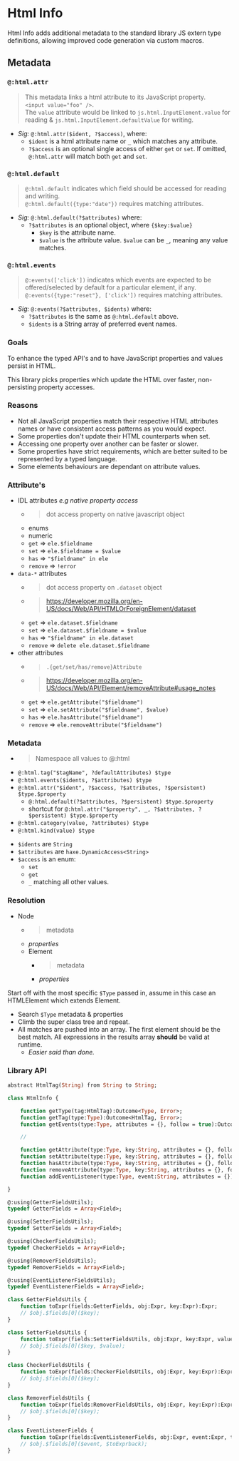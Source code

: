 # Html Info

Html Info adds additional metadata to the standard library JS extern type definitions, allowing improved code generation via custom macros.

## Metadata

### `@:html.attr`

> This metadata links a html attribute to its JavaScript property.   
> `<input value="foo" />`.  
> The `value` attribute would be linked to `js.html.InputElement.value` for reading & `js.html.InputElement.defaultValue` for writing.

- _Sig:_ `@:html.attr($ident, ?$access)`, where:
    + `$ident` is a html attribute name or `_` which matches any attribute.
    + `?$access` is an optional single access of either `get` or `set`. If omitted, `@:html.attr` will match both `get` and `set`.

### `@:html.default`

> `@:html.default` indicates which field should be accessed for reading and writing.   
> `@:html.default({type:"date"})` requires matching attributes.

- _Sig:_ `@:html.default(?$attributes)` where:
    + `?$attributes` is an optional object, where `{$key:$value}`
        - `$key` is the attribute name.
        - `$value` is the attribute value. `$value` can be `_`, meaning any value matches.

### `@:html.events`

> `@:events(['click'])` indicates which events are expected to be offered/selected by default for a particular element, if any.   
> `@:events({type:"reset"}, ['click'])` requires matching attributes.

- _Sig:_ `@:events(?$attributes, $idents)` where:
    + `?$attributes` is the same as `@:html.default` above.
    + `$idents` is a String array of preferred event names.

### Goals

To enhance the typed API's and to have JavaScript properties and values persist in HTML.

This library picks properties which update the HTML over faster, non-persisting property accesses.

### Reasons

- Not all JavaScript properties match their respective HTML attributes names or have consistent access patterns as you would expect. 
- Some properties don't update their HTML counterparts when set. 
- Accessing one property over another can be faster or slower. 
- Some properties have strict requirements, which are better suited to be represented by a typed language.
- Some elements behaviours are dependant on attribute values.
 
### Attribute's

- IDL attributes *e.g native property access*
  - > dot access property on native javascript object
  - enums
  - numeric
  - `get` => `ele.$fieldname`
  - `set` => `ele.$fieldname = $value`
  - `has` => `"$fieldname" in ele`
  - `remove` => `!error`
- `data-*` attributes
  - > dot access property on `.dataset` object
  - > https://developer.mozilla.org/en-US/docs/Web/API/HTMLOrForeignElement/dataset
  - `get` => `ele.dataset.$fieldname`
  - `set` => `ele.dataset.$fieldname = $value`
  - `has` => `"$fieldname" in ele.dataset`
  - `remove` => `delete ele.dataset.$fieldname`
- other attributes
  - > `.{get/set/has/remove}Attribute`
  - > https://developer.mozilla.org/en-US/docs/Web/API/Element/removeAttribute#usage_notes
  - `get` => `ele.getAttribute("$fieldname")`
  - `set` => `ele.setAttribute("$fieldname", $value)`
  - `has` => `ele.hasAttribute("$fieldname")`
  - `remove` => `ele.removeAttribute("$fieldname")`

### Metadata

- > Namespace all values to @:html
- `@:html.tag("$tagName", ?defaultAttributes) $type`
- `@:html.events($idents, ?$attributes) $type`
- `@:html.attr("$ident", ?$access, ?$attributes, ?$persistent) $type.$property`
  + `@:html.default(?$attributes, ?$persistent) $type.$property`
  + shortcut for `@:html.attr("$property", _, ?$attributes, ?$persistent) $type.$property`
- `@:html.category(value, ?attributes) $type`
- `@:html.kind(value) $type`

+ `$idents` are `String`
+ `$attributes` are `haxe.DynamicAccess<String>`
+ `$access` is an enum:
  + `set`
  + `get`
  + `_` matching all other values.

### Resolution

- Node
  - > metadata
  - *properties*
  - Element
    - > metadata
    - *properties*


Start off with the most specific `$Type` passed in, assume in this case an HTMLElement which extends Element.
- Search `$Type` metadata & properties
- Climb the super class tree and repeat.
- All matches are pushed into an array. The first element should be the best match. All expressions in the results array **should** be valid at runtime.
    - *Easier said than done.*

### Library API

```haxe
abstract HtmlTag(String) from String to String;

class HtmlInfo {

    function getType(tag:HtmlTag):Outcome<Type, Error>;
    function getTag(type:Type):Outcome<HtmlTag, Error>;
    function getEvents(type:Type, attributes = {}, follow = true):Outcome<{names:Array<String>, types:Array<Type>}, Error>;

    //

    function getAttribute(type:Type, key:String, attributes = {}, follow = true, persist = true):Outcome<GetterFieldsUtils, Error>;
    function setAttribute(type:Type, key:String, attributes = {}, follow = true, persist = true):Outcome<SetterFieldsUtils, Error>;
    function hasAttribute(type:Type, key:String, attributes = {}, follow = true):Outcome<{runtime:CheckerFields, comptime:Null<Bool>}, Error>;
    function removeAttribute(type:Type, key:String, attributes = {}, follow = true, persist = true):Outcome<RemoverFields, Error>;
    function addEventListener(type:Type, event:String, attributes = {}):Outcome<EventListenerFields, Error>;

}

@:using(GetterFieldsUtils);
typedef GetterFields = Array<Field>;

@:using(SetterFieldsUtils);
typedef SetterFields = Array<Field>;

@:using(CheckerFieldsUtils);
typedef CheckerFields = Array<Field>;

@:using(RemoverFieldsUtils);
typedef RemoverFields = Array<Field>;

@:using(EventListenerFieldsUtils);
typedef EventListenerFields = Array<Field>;

class GetterFieldsUtils {
    function toExpr(fields:GetterFields, obj:Expr, key:Expr):Expr;
    // $obj.$fields[0]($key);
}

class SetterFieldsUtils {
    function toExpr(fields:SetterFieldsUtils, obj:Expr, key:Expr, value:Expr):Expr; 
    // $obj.$fields[0]($key, $value);
}

class CheckerFieldsUtils {
    function toExpr(fields:CheckerFieldsUtils, obj:Expr, key:Expr):Expr; 
    // $obj.$fields[0]($key);
}

class RemoverFieldsUtils {
    function toExpr(fields:RemoverFieldsUtils, obj:Expr, key:Expr):Expr; 
    // $obj.$fields[0]($key);
}

class EventListenerFields {
    function toExpr(fields:EventListenerFields, obj:Expr, event:Expr, toExprback:Expr):Expr; 
    // $obj.$fields[0]($event, $toExprback);
}
```